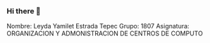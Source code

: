 ### Hi there 👋

Nombre: Leyda Yamilet Estrada Tepec 
Grupo: 1807
Asignatura: ORGANIZACION Y ADMONISTRACION DE CENTROS DE COMPUTO
